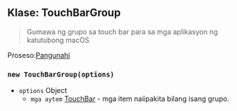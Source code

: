 ## Klase: TouchBarGroup

> Gumawa ng grupo sa touch bar para sa mga aplikasyon ng katutubong macOS

Proseso:[Pangunahi](../glossary.md#main-process)

### `new TouchBarGroup(options)`

* `options` Object
  * `mga aytem` [TouchBar](touch-bar.md) - mga item naiipakita bilang isang grupo.
